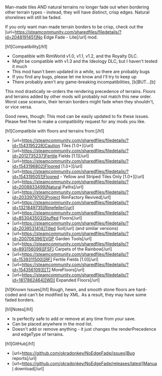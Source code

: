 Man-made tiles AND natural terrains no longer fade out when bordering
other terrain types - instead, they will have distinct, crisp edges. 
Natural shorelines will still be faded.

If you only want man-made terrain borders to be crisp, check out the 
[url=https://steamcommunity.com/sharedfiles/filedetails/?id=2048191451]No Edge Fade - Lite[/url] mod.

[h1]Compatibility[/h1]
- Compatible with RimWorld v1.0, v1.1, v1.2, and the Royalty DLC. 
- Might be compatible with v1.3 and the Ideology DLC, but I haven't
  tested it much
- This mod hasn't been updated in a while, so there are probably bugs
- If you find any bugs, please let me know and I'll try to keep up
- There probably aren't any game-breaking incompatibilities, [b]BUT...[b]


This mod drastically re-orders the rendering precedence of terrains.
Floors and terrains added by other mods will probably not match this new
order.  Worst case scenario, their terrain borders might fade when they
shouldn't, or vice versa.

Good news, though: This mod can be easily updated to fix these issues.
Please feel free to make a compatibility request for any mods you like.

[h1]Compatibile with floors and terrains from:[/h1]
- [url=https://steamcommunity.com/sharedfiles/filedetails/?id=1543195228]Caution Tiles [1.0+][/url]
- [url=https://steamcommunity.com/sharedfiles/filedetails/?id=2012735237]Fertile Fields [1.1][/url]
- [url=https://steamcommunity.com/sharedfiles/filedetails/?id=1543196802]Floored [1.0+][/url]
- [url=https://steamcommunity.com/sharedfiles/filedetails/?id=1543195051]Floored - Yellow and Striped Tiles Only [1.0+][/url]
- [url=https://steamcommunity.com/sharedfiles/filedetails/?id=2008833499]Natural Paths[/url]
- [url=https://steamcommunity.com/sharedfiles/filedetails/?id=2033979700]Project RimFactory Revived[/url]
- [url=https://steamcommunity.com/sharedfiles/filedetails/?id=1321849735]Rimefeller[/url]
- [url=https://steamcommunity.com/sharedfiles/filedetails/?id=853043503]Stuffed Floors[/url]
- [url=https://steamcommunity.com/sharedfiles/filedetails/?id=2039531414]Tilled Soil[/url] (and similar versions)
- [url=https://steamcommunity.com/sharedfiles/filedetails/?id=2007063961]VGP Garden Tools[/url]
- [url=https://steamcommunity.com/sharedfiles/filedetails/?id=893156099][FSF] Carpets of the Rainbow[/url]
- [url=https://steamcommunity.com/sharedfiles/filedetails/?id=1539311500][RF] Fertile Fields [1.0][/url]
- [url=https://steamcommunity.com/sharedfiles/filedetails/?id=1543561093][T] MoreFloors[/url]
- [url=https://steamcommunity.com/sharedfiles/filedetails/?id=1817862464][WD] Expanded Floors[/url]

[h1]Known Issues[/h1]
Rough, hewn, and smooth stone floors are hard-coded and can't be
modified by XML.  As a result, they may have some faded borders.

[h1]Notes[/h1]
- Is perfectly safe to add or remove at any time from your save.
- Can be placed anywhere in the mod list.
- Doesn't add or remove anything - it just changes the renderPrecedence 
  and edgeType of terrains.

[h1]GitHub[/h1]
- [url=https://github.com/okradonkey/NoEdgeFade/issues]Bug reports[/url]
- [url=https://github.com/okradonkey/NoEdgeFade/releases/latest]Manual download[/url]
